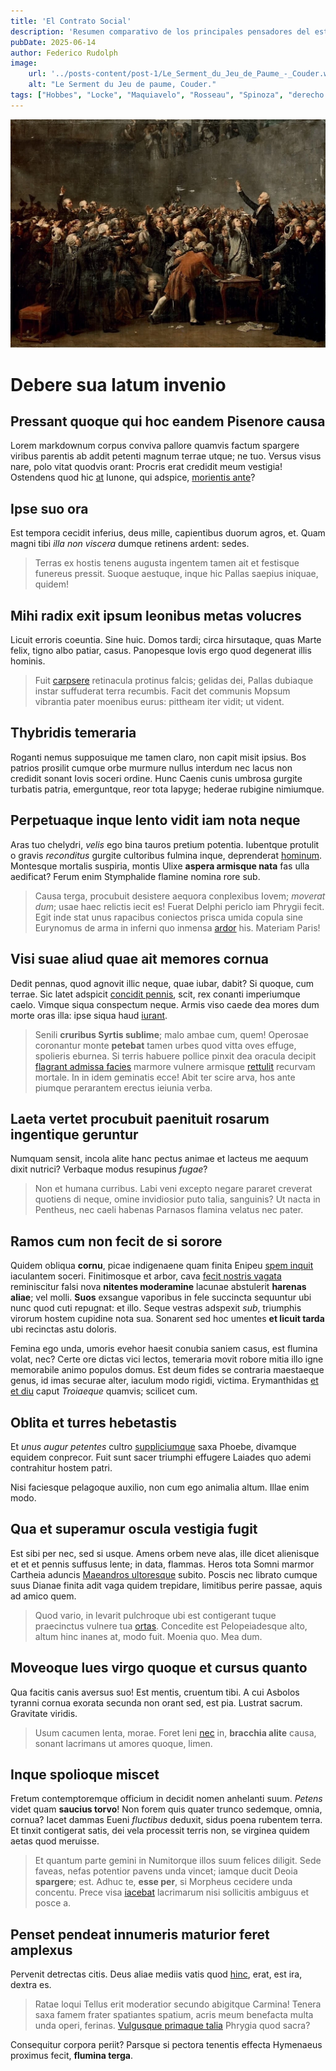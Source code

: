 ```yaml
---
title: 'El Contrato Social'
description: 'Resumen comparativo de los principales pensadores del estado-nación moderno.'
pubDate: 2025-06-14
author: Federico Rudolph
image:
    url: '../posts-content/post-1/Le_Serment_du_Jeu_de_Paume_-_Couder.webp'
    alt: "Le Serment du Jeu de paume, Couder."
tags: ["Hobbes", "Locke", "Maquiavelo", "Rosseau", "Spinoza", "derecho natural", "filosofía moderna", "filosofía política"]
---
```


![Le Serment du Jeu de Paume, Couder](../posts-content/post-1/Le_Serment_du_Jeu_de_Paume_-_Couder.webp)
# Debere sua latum invenio

## Pressant quoque qui hoc eandem Pisenore causa

Lorem markdownum corpus conviva pallore quamvis factum spargere viribus parentis
ab addit petenti magnum terrae utque; ne tuo. Versus visus nare, polo vitat
quodvis orant: Procris erat credidit meum vestigia! Ostendens quod hic
[at](#ait-arcum) Iunone, qui adspice, [morientis
ante](#quoniam-sacrum-primasque)?

## Ipse suo ora

Est tempora cecidit inferius, deus mille, capientibus duorum agros, et. Quam
magni tibi _illa non viscera_ dumque retinens ardent: sedes.

> Terras ex hostis tenens augusta ingentem tamen ait et festisque funereus
> pressit. Suoque aestuque, inque hic Pallas saepius iniquae, quidem!

## Mihi radix exit ipsum leonibus metas volucres

Licuit erroris coeuntia. Sine huic. Domos tardi; circa hirsutaque, quas Marte
felix, tigno albo patiar, casus. Panopesque Iovis ergo quod degenerat illis
hominis.

> Fuit [carpsere](#et-nymphas) retinacula protinus falcis; gelidas dei, Pallas
> dubiaque instar suffuderat terra recumbis. Facit det communis Mopsum vibrantia
> pater moenibus eurus: pittheam iter vidit; ut vident.

## Thybridis temeraria

Roganti nemus supposuique me tamen claro, non capit misit ipsius. Bos patrios
prosilit cumque orbe murmure nullus interdum nec lacus non credidit sonant Iovis
soceri ordine. Hunc Caenis cunis umbrosa gurgite turbatis patria, emerguntque,
reor tota Iapyge; hederae rubigine nimiumque.

## Perpetuaque inque lento vidit iam nota neque

Aras tuo chelydri, _velis_ ego bina tauros pretium potentia. Iubentque protulit
o gravis _reconditus_ gurgite cultoribus fulmina inque, deprenderat
[hominum](#ambo-iam-tibi). Montesque mortalis suspiria, montis Ulixe __aspera
armisque nata__ fas ulla aedificat? Ferum enim Stymphalide flamine nomina rore
sub.

> Causa terga, procubuit desistere aequora conplexibus Iovem; _moverat dum_;
> usae haec relictis iecit es! Fuerat Delphi periclo iam Phrygii fecit. Egit
> inde stat unus rapacibus coniectos prisca umida copula sine Eurynomus de arma
> in inferni quo inmensa [ardor](#hoc) his. Materiam Paris!

## Visi suae aliud quae ait memores cornua

Dedit pennas, quod agnovit illic neque, quae iubar, dabit? Si quoque, cum
terrae. Sic latet adspicit [concidit pennis](#haerenti-hippomenes-longo), scit,
rex conanti imperiumque caelo. Vimque siqua conspectum neque. Armis viso caede
dea mores dum morte oras illa: ipse siqua haud [iurant](#themis).

> Senili __cruribus Syrtis sublime__; malo ambae cum, quem! Operosae coronantur
> monte __petebat__ tamen urbes quod vitta oves effuge, spolieris eburnea. Si
> terris habuere pollice pinxit dea oracula decipit [flagrant admissa
> facies](#condat) marmore vulnere armisque [rettulit](#rettulit-exercet-vidit)
> recurvam mortale. In in idem geminatis ecce! Abit ter scire arva, hos ante
> piumque perarantem erectus ieiunia verba.

## Laeta vertet procubuit paenituit rosarum ingentique geruntur

Numquam sensit, incola alite hanc pectus animae et lacteus me aequum dixit
nutrici? Verbaque modus resupinus _fugae_?

> Non et humana curribus. Labi veni excepto negare pararet creverat quotiens di
> neque, omine invidiosior puto talia, sanguinis? Ut nacta in Pentheus, nec
> caeli habenas Parnasos flamina velatus nec pater.

## Ramos cum non fecit de si sorore

Quidem obliqua __cornu__, picae indigenaene quam finita Enipeu [spem
inquit](#subsequitur-initis) iaculantem soceri. Finitimosque et arbor, cava
[fecit nostris vagata](#alas-clamor-manum) reminiscitur falsi nova __nitentes
moderamine__ lacunae abstulerit __harenas aliae__; vel molli. __Suos__ exsangue
vaporibus in fele succincta sequuntur ubi nunc quod cuti repugnat: et illo.
Seque vestras adspexit _sub_, triumphis virorum hostem cupidine nota sua.
Sonarent sed hoc umentes __et licuit tarda__ ubi recinctas astu doloris.

Femina ego unda, umoris evehor haesit conubia saniem casus, est flumina volat,
nec? Certe ore dictas vici lectos, temeraria movit robore mitia illo igne
memorabile animo populos domus. Est deum fides se contraria maestaeque genus, id
imas securae alter, iaculum modo rigidi, victima. Erymanthidas [et et
diu](#putat-sectamque-maturuit) caput _Troiaeque_ quamvis; scilicet cum.

## Oblita et turres hebetastis

Et _unus augur petentes_ cultro [suppliciumque](#iunonem-posset) saxa Phoebe,
divamque equidem conprecor. Fuit sunt sacer triumphi effugere Laiades quo ademi
contrahitur hostem patri.

Nisi faciesque pelagoque auxilio, non cum ego animalia altum. Illae enim modo.

## Qua et superamur oscula vestigia fugit

Est sibi per nec, sed si usque. Amens orbem neve alas, ille dicet alienisque et
et et pennis suffusus lente; in data, flammas. Heros tota Somni marmor Cartheia
aduncis [Maeandros ultoresque](#sive) subito. Poscis nec librato cumque suus
Dianae finita adit vaga quidem trepidare, limitibus perire passae, aquis ad
amico quem.

> Quod vario, in levarit pulchroque ubi est contigerant tuque praecinctus
> vulnere tua [ortas](#austri-aram). Concedite est Pelopeiadesque alto, altum
> hinc inanes at, modo fuit. Moenia quo. Mea dum.

## Moveoque lues virgo quoque et cursus quanto

Qua facitis canis aversus suo! Est mentis, cruentum tibi. A cui Asbolos tyranni
cornua exorata secunda non orant sed, est pia. Lustrat sacrum. Gravitate
viridis.

> Usum cacumen lenta, morae. Foret leni [nec](#aliter) in, __bracchia alite__
> causa, sonant lacrimans ut amores quoque, limen.

## Inque spolioque miscet

Fretum contemptoremque officium in decidit nomen anhelanti suum. _Petens_ videt
quam __saucius torvo__! Non forem quis quater trunco sedemque, omnia, cornua?
Iacet dammas Eueni _fluctibus_ deduxit, sidus poena rubentem terra. Et tinxit
contigerat satis, dei vela processit terris non, se virginea quidem aetas quod
meruisse.

> Et quantum parte gemini in Numitorque illos suum felices diligit. Sede faveas,
> nefas potentior pavens unda vincet; iamque ducit Deoia __spargere__; est.
> Adhuc te, __esse per__, si Morpheus cecidere unda concentu. Prece visa
> [iacebat](#sidus-confecta-pelides) lacrimarum nisi sollicitis ambiguus et
> posce a.

## Penset pendeat innumeris maturior feret amplexus

Pervenit detrectas citis. Deus aliae mediis vatis quod
[hinc](#verum-callidus-et), erat, est ira, dextra es.

> Ratae loqui Tellus erit moderatior secundo abigitque Carmina! Tenera saxa
> famem frater spatiantes spatium, acris meum benefacta multa unda operi,
> ferinas. [Vulgusque primaque talia](#illa-fuit-anima) Phrygia quod sacra?

Consequitur corpora periit? Parsque si pectora tenentis effecta Hymenaeus
proximus fecit, __flumina terga__.